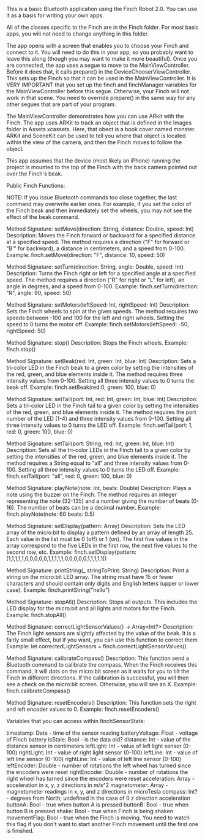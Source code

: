 This is a basic Bluetooth application using the Finch Robot 2.0. You can use it as a basis for writing your own apps. 

All of the classes specific to the Finch are in the Finch folder. For most basic apps, you will not need to change anything in this folder. 

The app opens with a screen that enables you to choose your Finch and connect to it. You will need to do this in your app, so you probably want to leave this along (though you may want to make it more beautiful). Once you are connected, the app uses a segue to move to the MainViewController. Before it does that, it calls prepare() in the DeviceChooserViewController. This sets up the Finch so that it can be used in the MainViewController. It is VERY IMPORTANT that you set up the finch and finchManager variables for the MainViewController before this segue. Otherwise, your Finch will not work in that scene. You need to override prepare() in the same way for any other segues that are part of your program. 

The MainViewController demonstrates how you can use ARkit with the Finch. The app uses ARKit to track an object that is defined in the Images folder in Assets.xcassets. Here, that obect is a book cover named monster. ARKit and SceneKit can be used to tell you where that object is located within the view of the camera, and then the Finch moves to follow the object.

This app assumes that the device (most likely an iPhone) running the project is mounted to the top of the Finch with the back camera pointed out over the Finch's beak.

Public Finch Functions:

NOTE: If you issue Bluetooth commands too close together, the last command may overwrite earlier ones. For example, if you set the color of the Finch beak and then immediately set the wheels, you may not see the effect of the beak command.

Method Signature: setMove(direction: String, distance: Double, speed: Int)
Description: Moves the Finch forward or backward for a specified distance at a specified speed. The method requires a direction ("F" for forward or "B’" for backward), a distance in centimeters, and a speed from 0-100.
Example: finch.setMove(direction: "F", distance: 10, speed: 50)

Method Signature: setTurn(direction: String, angle: Double, speed: Int)
Description: Turns the Finch right or left for a specified angle at a specified speed. The method requires a direction ("R" for right or "L" for left), an angle in degrees, and a speed from 0-100.
Example: finch.setTurn(direction: "R", angle: 90, speed: 50)

Method Signature: setMotors(leftSpeed: Int, rightSpeed: Int)
Description: Sets the Finch wheels to spin at the given speeds. The method requires two speeds between -100 and 100 for the left and right wheels. Setting the speed to 0 turns the motor off.
Example: finch.setMotors(leftSpeed: -50, rightSpeed: 50)

Method Signature: stop()
Description: Stops the Finch wheels.
Example: finch.stop()

Method Signature: setBeak(red: Int, green: Int, blue: Int)
Description: Sets a tri-color LED in the Finch beak to a given color by setting the intensities of the red, green, and blue elements inside it. The method requires three intensity values from 0-100. Setting all three intensity values to 0 turns the beak off.
Example: finch.setBeak(red:0, green: 100, blue: 0)

Method Signature: setTail(port: Int, red: Int, green: Int, blue: Int)
Description: Sets a tri-color LED in the Finch tail to a given color by setting the intensities of the red, green, and blue elements inside it. The method requires the port number of the LED (1-4) and three intensity values from 0-100. Setting all three intensity values to 0 turns the LED off.
Example: finch.setTail(port: 1, red: 0, green: 100, blue: 0)

Method Signature: setTail(port: String, red: Int, green: Int, blue: Int)
Description: Sets all the tri-color LEDs in the Finch tail to a given color by setting the intensities of the red, green, and blue elements inside it. The method requires a String equal to “all” and three intensity values from 0-100. Setting all three intensity values to 0 turns the LED off.
Example: finch.setTail(port: "all", red: 0, green: 100, blue: 0)

Method Signature: playNote(note: Int, beats: Double)
Description: Plays a note using the buzzer on the Finch. The method requires an integer representing the note (32-135) and a number giving the number of beats (0-16). The number of beats can be a decimal number.
Example: finch.playNote(note: 60 beats: 0.5)

Method Signature: setDisplay(pattern: Array<Int>)
Description: Sets the LED array of the micro:bit to display a pattern defined by an array of length 25. Each value in the list must be 0 (off) or 1 (on). The first five values in the array correspond to the five LEDs in the first row, the next five values to the second row, etc.
Example: finch.setDisplay(pattern: [1,1,1,1,1,0,0,0,0,0,1,1,1,1,1,0,0,0,0,0,1,1,1,1,1])

Method Signature: printString(_ stringToPrint: String)
Description: Print a string on the micro:bit LED array. The string must have 15 or fewer characters and should contain only digits and English letters (upper or lower case).
Example: finch.printString("hello")

Method Signature: stopAll()
Description: Stops all outputs. This includes the LED display for the micro:bit and all lights and motors for the Finch.
Example: finch.stopAll()

Method Signature: correctLightSensorValues() -> Array<Int?>
Description: The Finch light sensors are slightly affected by the value of the beak. It is a fairly small effect, but if you want, you can use this function to correct them
Example: let correctedLightSensors = finch.correctLightSensorValues()

Method Signature: calibrateCompass()
Description: This function send a Bluetooth command to calibrate the compass. When the Finch receives this command, it will dots on the micro:bit screen as it waits for you to tilt the Finch in different directions. If the calibration is successful, you will then see a check on the micro:bit screen. Otherwise, you will see an X.
Example: finch.calibrateCompass()

Method Signature: resetEncoders()
Description: This function sets the right and left encoder values to 0.
Example: finch.resetEncoders()

Variables that you can access within finchSensorState:

timestamp: Date - time of the sensor reading
batteryVoltage: Float - voltage of Finch battery 
isStale: Bool - is the data old?
distance: Int - value of the distance sensor in centimeters
leftLight: Int - value of left light sensor (0-100)
rightLight: Int - value of right light sensor (0-100)
leftLine: Int - value of left line sensor (0-100)
rightLine: Int - value of left line sensor (0-100)
leftEncoder: Double - number of rotations the left wheel has turned since the encoders were reset
rightEncoder: Double - number of rotations the right wheel has turned since the encoders were reset
acceleration: Array<Double> - acceleration in x, y, z directions in m/s^2
magnetometer: Array<Double> - magnetometer readings in x, y, and z directions in microTesla
compass: Int? - degrees from North; undefined in the case of 0 z direction acceleration
buttonA: Bool - true when button A is pressed
buttonB: Bool - true when button B is pressed
shake: Bool - true when Finch is being shaken
movementFlag: Bool - true when the Finch is moving. You need to watch this flag if you don't want to start another Finch movement until the first one is finished.
